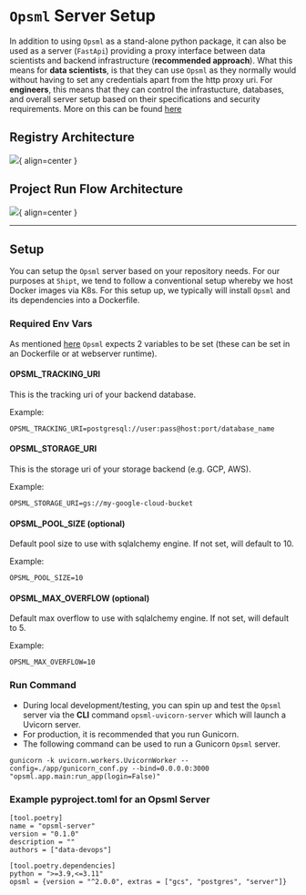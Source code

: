 # `Opsml` Server Setup

In addition to using `Opsml` as a stand-alone python package, it can also be used as a server (`FastApi`) providing a proxy interface between data scientists and backend infrastructure (**recommended approach**). What this means for **data scientists**, is that they can use `Opsml` as they normally would without having to set any credentials apart from the http proxy uri. For **engineers**, this means that they can control the infrastucture, databases, and overall server setup based on their specifications and security requirements. More on this can be found [here](../engineering/ownership.md)


## Registry Architecture
![](opsml-registry-arch.png){ align=center }


## Project Run Flow Architecture
![](server-proxy-arch.png){ align=center }

---

## **Setup**
You can setup the `Opsml` server based on your repository needs. For our purposes at `Shipt`, we tend to follow a conventional setup whereby we host Docker images via K8s. For this setup up, we typically will install `Opsml` and its dependencies into a Dockerfile.

### Required Env Vars

As mentioned [here](../installation.md) `Opsml` expects 2 variables to be set (these can be set in an Dockerfile or at webserver runtime).

#### OPSML_TRACKING_URI

This is the tracking uri of your backend database.

Example:

`OPSML_TRACKING_URI=postgresql://user:pass@host:port/database_name`

#### OPSML_STORAGE_URI

This is the storage uri of your storage backend (e.g. GCP, AWS).

Example:

`OPSML_STORAGE_URI=gs://my-google-cloud-bucket`

#### OPSML_POOL_SIZE (optional)

Default pool size to use with sqlalchemy engine. If not set, will default to 10.

Example:

`OPSML_POOL_SIZE=10`

#### OPSML_MAX_OVERFLOW (optional)

Default max overflow to use with sqlalchemy engine. If not set, will default to 5.

Example:

`OPSML_MAX_OVERFLOW=10`

### Run Command

- During local development/testing, you can spin up and test the `Opsml` server via the **CLI** command `opsml-uvicorn-server` which will launch a Uvicorn server.
- For production, it is recommended that you run Gunicorn.
- The following command can be used to run a Gunicorn `Opsml` server.

`gunicorn -k uvicorn.workers.UvicornWorker --config=./app/gunicorn_conf.py --bind=0.0.0.0:3000 "opsml.app.main:run_app(login=False)"`

### Example pyproject.toml for an Opsml Server

```
[tool.poetry]
name = "opsml-server"
version = "0.1.0"
description = ""
authors = ["data-devops"]

[tool.poetry.dependencies]
python = ">=3.9,<=3.11"
opsml = {version = "^2.0.0", extras = ["gcs", "postgres", "server"]}
```